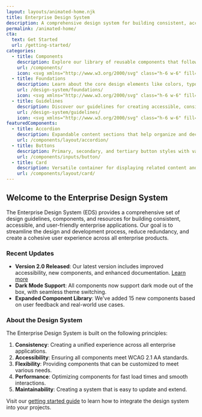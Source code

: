```yaml
---
layout: layouts/animated-home.njk
title: Enterprise Design System
description: A comprehensive design system for building consistent, accessible, and beautiful enterprise applications
permalink: /animated-home/
cta:
  text: Get Started
  url: /getting-started/
categories:
  - title: Components
    description: Explore our library of reusable components that follow our design guidelines and best practices.
    url: /components/
    icon: <svg xmlns="http://www.w3.org/2000/svg" class="h-6 w-6" fill="none" viewBox="0 0 24 24" stroke="currentColor"><path stroke-linecap="round" stroke-linejoin="round" stroke-width="2" d="M4 5a1 1 0 011-1h14a1 1 0 011 1v2a1 1 0 01-1 1H5a1 1 0 01-1-1V5zM4 13a1 1 0 011-1h6a1 1 0 011 1v6a1 1 0 01-1 1H5a1 1 0 01-1-1v-6zM16 13a1 1 0 011-1h2a1 1 0 011 1v6a1 1 0 01-1 1h-2a1 1 0 01-1-1v-6z" /></svg>
  - title: Foundations
    description: Learn about the core design elements like colors, typography, spacing, and layout principles.
    url: /design-system/foundations/
    icon: <svg xmlns="http://www.w3.org/2000/svg" class="h-6 w-6" fill="none" viewBox="0 0 24 24" stroke="currentColor"><path stroke-linecap="round" stroke-linejoin="round" stroke-width="2" d="M19 11H5m14 0a2 2 0 012 2v6a2 2 0 01-2 2H5a2 2 0 01-2-2v-6a2 2 0 012-2m14 0V9a2 2 0 00-2-2M5 11V9a2 2 0 012-2m0 0V5a2 2 0 012-2h6a2 2 0 012 2v2M7 7h10" /></svg>
  - title: Guidelines
    description: Discover our guidelines for creating accessible, consistent, and user-friendly experiences.
    url: /design-system/guidelines/
    icon: <svg xmlns="http://www.w3.org/2000/svg" class="h-6 w-6" fill="none" viewBox="0 0 24 24" stroke="currentColor"><path stroke-linecap="round" stroke-linejoin="round" stroke-width="2" d="M9 12h6m-6 4h6m2 5H7a2 2 0 01-2-2V5a2 2 0 012-2h5.586a1 1 0 01.707.293l5.414 5.414a1 1 0 01.293.707V19a2 2 0 01-2 2z" /></svg>
featuredComponents:
  - title: Accordion
    description: Expandable content sections that help organize and declutter interfaces.
    url: /components/layout/accordion/
  - title: Buttons
    description: Primary, secondary, and tertiary button styles with various states and sizes.
    url: /components/inputs/button/
  - title: Card
    description: Versatile container for displaying related content and actions.
    url: /components/layout/card/
---
```


## Welcome to the Enterprise Design System

The Enterprise Design System (EDS) provides a comprehensive set of design guidelines, components, and resources for building consistent, accessible, and user-friendly enterprise applications. Our goal is to streamline the design and development process, reduce redundancy, and create a cohesive user experience across all enterprise products.

### Recent Updates

- **Version 2.0 Released**: Our latest version includes improved accessibility, new components, and enhanced documentation. [Learn more](/updates/2025-02-15-version-2-release/)
- **Dark Mode Support**: All components now support dark mode out of the box, with seamless theme switching.
- **Expanded Component Library**: We've added 15 new components based on user feedback and real-world use cases.

### About the Design System

The Enterprise Design System is built on the following principles:

1. **Consistency**: Creating a unified experience across all enterprise applications.
2. **Accessibility**: Ensuring all components meet WCAG 2.1 AA standards.
3. **Flexibility**: Providing components that can be customized to meet various needs.
4. **Performance**: Optimizing components for fast load times and smooth interactions.
5. **Maintainability**: Creating a system that is easy to update and extend.

Visit our [getting started guide](/getting-started/) to learn how to integrate the design system into your projects.